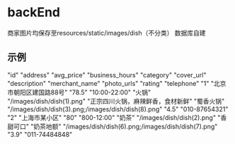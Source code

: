# backEnd
商家图片均保存至resources/static/images/dish（不分类）
数据库自建
## 示例
"id"	"address"	"avg_price"	"business_hours"	"category"	"cover_url"	"description"	"merchant_name"	"photo_urls"	"rating"	"telephone"
"1"	"北京市朝阳区建国路88号"	"78.5"	"10:00-22:00"	"火锅"	"/images/dish/dish(1).png"	"正宗四川火锅，麻辣鲜香，食材新鲜"	"蜀香火锅"	"/images/dish/dish(3).png;/images/dish/dish(8).png"	"4.5"	"010-87654321"
"2"	"上海市某小区"	"80"	"800-12:00"	"奶茶"	"/images/dish/dish(2).png"	"香甜可口"	"奶茶地额"	"/images/dish/dish(6).png;/images/dish/dish(7).png"	"3.9"	"011-74484848"
